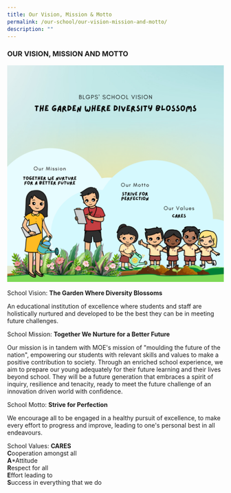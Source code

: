 ```yaml
---
title: Our Vision, Mission & Motto
permalink: /our-school/our-vision-mission-and-motto/
description: ""
---
```

### OUR VISION, MISSION AND MOTTO
![](/images/Our%20Mission%20(1).png)

School Vision: **The Garden Where Diversity Blossoms**

An educational institution of excellence where students and staff are holistically nurtured and developed to be the best they can be in meeting future challenges.

  

School Mission: **Together We Nurture for a Better Future**

Our mission is in tandem with MOE's mission of "moulding the future of the nation", empowering our students with relevant skills and values to make a positive contribution to society. Through an enriched school experience, we aim to prepare our young adequately for their future learning and their lives beyond school. They will be a future generation that embraces a spirit of inquiry, resilience and tenacity, ready to meet the future challenge of an innovation driven world with confidence.

  

School Motto: **Strive for Perfection**

We encourage all to be engaged in a healthy pursuit of excellence, to make every effort to progress and improve, leading to one's personal best in all endeavours.

  

School Values: **CARES** <br>
**C**ooperation amongst all <br>
**A***Attitude <br>
**R**espect for all <br>
**E**ffort leading to <br>
**S**uccess in everything that we do